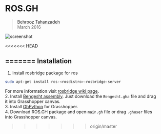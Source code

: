 # ROS.GH

> [Behrooz Tahanzadeh](http://b-tz.com)<br/>
> March 2016<br/>

![screenshot](https://raw.githubusercontent.com/behrooz-tahanzadeh/ROS.GH/master/assets/cover.gif)

<<<<<<< HEAD

=======
Installation
-----
1. Install rosbridge package for ros
```bash
sudo apt-get install ros-<rosdistro>-rosbridge-server
```
For more information visit [rosbridge wiki page](http://wiki.ros.org/rosbridge_suite).<br/>
2. Install [Bengesht assembly](http://www.food4rhino.com/project/bengesht). Just download the `Bengesht.gha` file and drag it into Grasshopper canvas.<br/>
3. Install [GhPython](http://www.food4rhino.com/project/ghpython?etx) for Grasshopper.<br/>
4. Download ROS.GH package and open `main.gh` file or drag `.ghuser` files into Grasshopper canvas.
>>>>>>> origin/master
